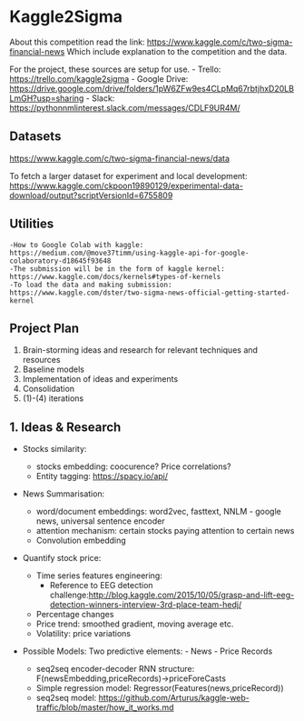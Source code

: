 # Kaggle2Sigma
About this competition read the link: https://www.kaggle.com/c/two-sigma-financial-news
Which include explanation to the competition and the data.

For the project, these sources are setup for use.
    - Trello: https://trello.com/kaggle2sigma
    - Google Drive: https://drive.google.com/drive/folders/1pW6ZFw9es4CLpMq67rbtjhxD20LBLmGH?usp=sharing
    - Slack: https://pythonnmlinterest.slack.com/messages/CDLF9UR4M/

## Datasets
https://www.kaggle.com/c/two-sigma-financial-news/data

To fetch a larger dataset for experiment and local development:
https://www.kaggle.com/ckpoon19890129/experimental-data-download/output?scriptVersionId=6755809

## Utilities
    -How to Google Colab with kaggle: https://medium.com/@move37timm/using-kaggle-api-for-google-colaboratory-d18645f93648
    -The submission will be in the form of kaggle kernel: https://www.kaggle.com/docs/kernels#types-of-kernels
    -To load the data and making submission: https://www.kaggle.com/dster/two-sigma-news-official-getting-started-kernel

## Project Plan
1. Brain-storming ideas and research for relevant techniques and resources
2. Baseline models
3. Implementation of ideas and experiments
4. Consolidation
5. (1)-(4) iterations

## 1. Ideas & Research

- Stocks similarity:
    - stocks embedding: coocurence? Price correlations?
    - Entity tagging: https://spacy.io/api/

- News Summarisation:
    - word/document embeddings: word2vec, fasttext, NNLM - google news, universal sentence encoder
    - attention mechanism: certain stocks paying attention to certain news
    - Convolution embedding

- Quantify stock price:
    - Time series features engineering: 
        - Reference to EEG detection challenge:http://blog.kaggle.com/2015/10/05/grasp-and-lift-eeg-detection-winners-interview-3rd-place-team-hedj/
    - Percentage changes
    - Price trend: smoothed gradient, moving average etc.
    - Volatility: price variations

- Possible Models:
    Two predictive elements: 
        - News
        - Price Records

    - seq2seq encoder-decoder RNN structure: F(newsEmbedding,priceRecords)->priceForeCasts
    - Simple regression model: Regressor(Features(news,priceRecord)) 
    - seq2seq model: https://github.com/Arturus/kaggle-web-traffic/blob/master/how_it_works.md

